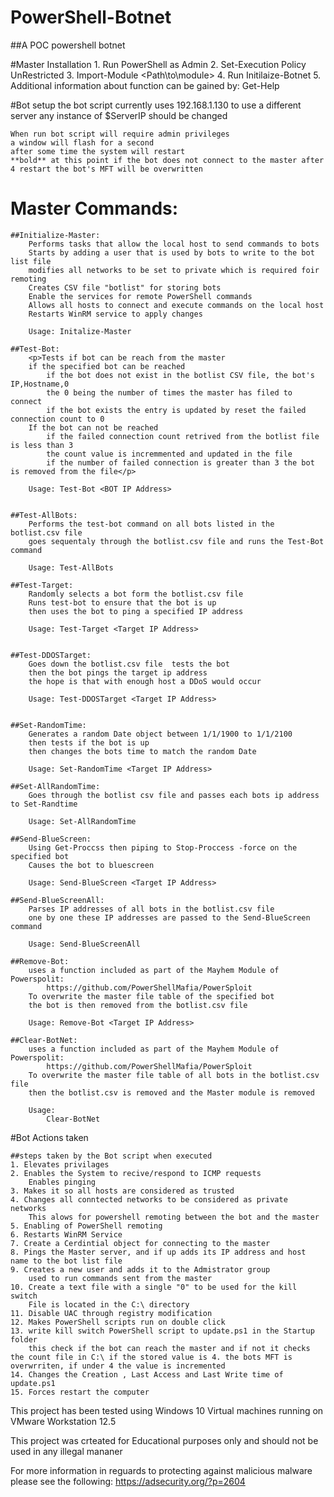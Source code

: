 # PowerShell-Botnet
##A  POC powershell botnet


#Master Installation
	1. Run PowerShell as Admin
	2. Set-Execution Policy UnRestricted
	3. Import-Module <Path\to\module>
	4. Run Initilaize-Botnet
	5. Additional information about function can be gained by:
	Get-Help <Function Name>

#Bot setup
	the bot script currently uses 192.168.1.130
	to use a different server any instance of $ServerIP should be changed

	When run bot script will require admin privileges
	a window will flash for a second
	after some time the system will restart
	**bold** at this point if the bot does not connect to the master after 4 restart the bot's MFT will be overwritten





# Master Commands:</h1>
	
	##Initialize-Master:
		Performs tasks that allow the local host to send commands to bots
	    Starts by adding a user that is used by bots to write to the bot list file
	    modifies all networks to be set to private which is required foir remoting
	    Creates CSV file "botlist" for storing bots
	    Enable the services for remote PowerShell commands
	    Allows all hosts to connect and execute commands on the local host
	    Restarts WinRM service to apply changes

	    Usage: Initalize-Master

	##Test-Bot:
		<p>Tests if bot can be reach from the master 
		if the specified bot can be reached 
		    if the bot does not exist in the botlist CSV file, the bot's IP,Hostname,0
		    the 0 being the number of times the master has filed to connect
		    if the bot exists the entry is updated by reset the failed connection count to 0
		If the bot can not be reached
		    if the failed connection count retrived from the botlist file is less than 3
		    the count value is incremmented and updated in the file
		    if the number of failed connection is greater than 3 the bot is removed from the file</p>

		Usage: Test-Bot <BOT IP Address>

	
	##Test-AllBots:
		Performs the test-bot command on all bots listed in the botlist.csv file
 		goes sequentaly through the botlist.csv file and runs the Test-Bot command

 		Usage: Test-AllBots

 	##Test-Target:
 		Randomly selects a bot form the botlist.csv file
		Runs test-bot to ensure that the bot is up
		then uses the bot to ping a specified IP address

		Usage: Test-Target <Target IP Address>


	##Test-DDOSTarget:
		Goes down the botlist.csv file  tests the bot
		then the bot pings the target ip address
		the hope is that with enough host a DDoS would occur

		Usage: Test-DDOSTarget <Target IP Address>


	##Set-RandomTime:
		Generates a random Date object between 1/1/1900 to 1/1/2100
		then tests if the bot is up 
		then changes the bots time to match the random Date

		Usage: Set-RandomTime <Target IP Address>

	##Set-AllRandomTime:
		Goes through the botlist csv file and passes each bots ip address to Set-Randtime

		Usage: Set-AllRandomTime

	##Send-BlueScreen:
		Using Get-Proccss then piping to Stop-Proccess -force on the specified bot 
		Causes the bot to bluescreen

		Usage: Send-BlueScreen <Target IP Address>

	##Send-BlueScreenAll:
		Parses IP addresses of all bots in the botlist.csv file
		one by one these IP addresses are passed to the Send-BlueScreen command

		Usage: Send-BlueScreenAll

	##Remove-Bot:
		uses a function included as part of the Mayhem Module of Powerspolit: 
			https://github.com/PowerShellMafia/PowerSploit
		To overwrite the master file table of the specified bot
		the bot is then removed from the botlist.csv file

		Usage: Remove-Bot <Target IP Address>

	##Clear-BotNet:
		uses a function included as part of the Mayhem Module of Powerspolit:
			https://github.com/PowerShellMafia/PowerSploit
		To overwrite the master file table of all bots in the botlist.csv file
		then the botlist.csv is removed and the Master module is removed

		Usage:
			Clear-BotNet



#Bot Actions taken

	##steps taken by the Bot script when executed
	1. Elevates privilages
	2. Enables the System to recive/respond to ICMP requests
		Enables pinging
	3. Makes it so all hosts are considered as trusted
	4. Changes all conntected networks to be considered as private networks
		This alows for powershell remoting between the bot and the master
	5. Enabling of PowerShell remoting
	6. Restarts WinRM Service 
	7. Create a Cerdintial object for connecting to the master
	8. Pings the Master server, and if up adds its IP address and host name to the bot list file
	9. Creates a new user and adds it to the Admistrator group
		used to run commands sent from the master
	10. Create a text file with a single "0" to be used for the kill switch
		File is located in the C:\ directory
	11. Disable UAC through registry modification
	12. Makes PowerShell scripts run on double click
	13. write kill switch PowerShell script to update.ps1 in the Startup folder
		this check if the bot can reach the master and if not it checks the count file in C:\ if the stored value is 4. the bots MFT is overwrriten, if under 4 the value is incremented
	14. Changes the Creation , Last Access and Last Write time of update.ps1
	15. Forces restart the computer


	










This project has been tested using Windows 10 Virtual machines running on VMware Workstation 12.5

This project was crteated for Educational purposes only and should not be used in any illegal mananer

For more information in reguards to protecting against malicious malware please see the following:
https://adsecurity.org/?p=2604
